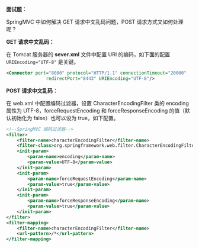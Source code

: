 **面试题：**

SpringMVC 中如何解决 GET 请求中文乱码问题，POST 请求方式又如何处理呢？

**GET 请求中文乱码：**

在 Tomcat 服务器的 **sever.xml** 文件中配置 URI 的编码，如下面的配置 `URIEncoding="UTF-8"` 是关键。

``` xml
<Connector port="8080" protocol="HTTP/1.1" connectionTimeout="20000"
               redirectPort="8443" URIEncoding="UTF-8"/>
```

**POST 请求中文乱码：**

在 web.xml 中配置编码过滤器，设置 CharacterEncodingFilter 类的 encoding 属性为 UTF-8，forceRequestEncoding 和 forceResponseEncoding 的值（默认初始化为 false）也可以设为 true，如下配置。

```xml
<!--SpringMVC 编码过滤器-->
<filter>
    <filter-name>characterEncodingFilter</filter-name>
    <filter-class>org.springframework.web.filter.CharacterEncodingFilter</filter-class>
    <init-param>
        <param-name>encoding</param-name>
        <param-value>UTF-8</param-value>
    </init-param>
    <init-param>
        <param-name>forceRequestEncoding</param-name>
        <param-value>true</param-value>
    </init-param>
    <init-param>
        <param-name>forceResponseEncoding</param-name>
        <param-value>true</param-value>
    </init-param>
</filter>
<filter-mapping>
    <filter-name>characterEncodingFilter</filter-name>
    <url-pattern>/*</url-pattern>
</filter-mapping>
```

